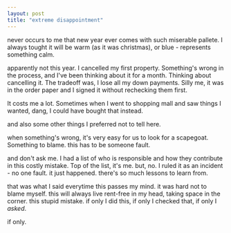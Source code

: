 ```yaml
---
layout: post
title: "extreme disappointment"
--- 
```


never occurs to me that new year ever comes with such miserable pallete. I always tought it will be warm (as it was christmas), or blue - represents something calm.

apparently not this year. I cancelled my first property. Something's wrong in the process, and I've been thinking about it for a month. Thinking about cancelling it. The tradeoff was, I lose all my down payments. Silly me, it was in the order paper and I signed it without rechecking them first.

It costs me a lot. Sometimes when I went to shopping mall and saw things I wanted, dang, I could have bought that instead.

and also some other things I preferred not to tell here.

when something's wrong, it's very easy for us to look for a scapegoat. Something to blame. this has to be someone fault.

and don't ask me. I had a list of who is responsible and how they contribute in this costly mistake. Top of the list, it's me. but, no. I ruled it as an incident - no one fault. it just happened. there's so much lessons to learn from. 

that was what I said everytime this passes my mind. it was hard not to blame myself. this will always live rent-free in my head, taking space in the corner. this stupid mistake. if only I did this, if only I checked that, if only I _asked_.

if only. 